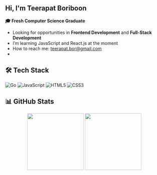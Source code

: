 ## Hi, I'm Teerapat Boriboon
**🎓 Fresh Computer Science Graduate**
- Looking for opportunities in **Frontend Development** and **Full-Stack Development**
- I’m learning JavaScript and React.js at the moment
- How to reach me: teerapat.bor@gmail.com
- 
## 🛠️ Tech Stack
![Go](https://img.shields.io/badge/-Go-00ADD8?style=flat-square&logo=go&logoColor=white)
![JavaScript](https://img.shields.io/badge/-JavaScript-F7DF1E?style=flat-square&logo=javascript&logoColor=black)
![HTML5](https://img.shields.io/badge/-HTML5-E34F26?style=flat-square&logo=html5&logoColor=white)
![CSS3](https://img.shields.io/badge/-CSS3-1572B6?style=flat-square&logo=css3&logoColor=white)

## 📊 GitHub Stats
<div align="center">
  <img height="180em" src="https://github-readme-stats.vercel.app/api?username=teeratem&show_icons=true&theme=tokyonight&include_all_commits=true&count_private=true"/>
  <img height="180em" src="https://github-readme-stats.vercel.app/api/top-langs/?username=teeratem&layout=compact&langs_count=7&theme=tokyonight"/>
</div>
